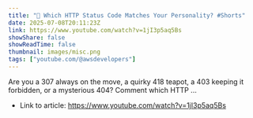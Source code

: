```yaml
---
title: "🤖 Which HTTP Status Code Matches Your Personality? #Shorts"
date: 2025-07-08T20:11:23Z
link: https://www.youtube.com/watch?v=1jI3p5aq5Bs
showShare: false
showReadTime: false
thumbnail: images/misc.png
tags: ["youtube.com/@awsdevelopers"]
---
```

Are you a 307 always on the move, a quirky 418 teapot, a 403 keeping it forbidden, or a mysterious 404? Comment which HTTP ...

- Link to article: https://www.youtube.com/watch?v=1jI3p5aq5Bs